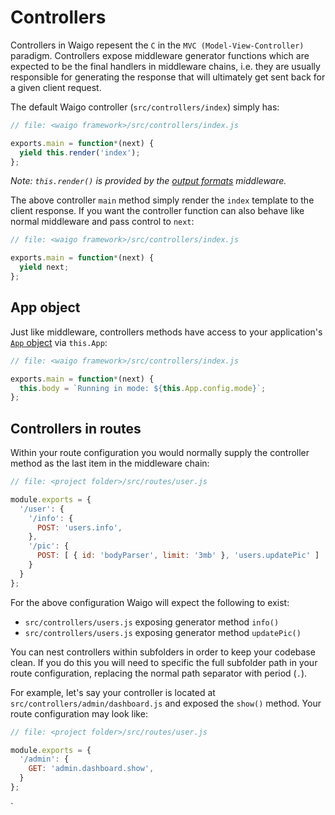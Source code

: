 # Controllers

Controllers in Waigo repesent the `C` in the `MVC (Model-View-Controller)` paradigm. Controllers expose middleware generator functions which are expected to be the final handlers in middleware chains, i.e. they are usually responsible for generating the response that will ultimately get sent back for a given client request.

The default Waigo controller (`src/controllers/index`) simply has:

```javascript
// file: <waigo framework>/src/controllers/index.js

exports.main = function*(next) {
  yield this.render('index');
};
```

_Note: `this.render()` is provided by the [output formats](../OutputFormats/) middleware._

The above controller `main` method simply render the `index` template to the client response. If you want the controller function can also behave like normal middleware and pass control to `next`:

```javascript
// file: <waigo framework>/src/controllers/index.js

exports.main = function*(next) {
  yield next;
};
```

## App object

Just like middleware, controllers methods have access to your application's [`App` object]() via `this.App`:

```javascript
// file: <waigo framework>/src/controllers/index.js

exports.main = function*(next) {
  this.body = `Running in mode: ${this.App.config.mode}`;
};
```



## Controllers in routes

Within your route configuration you would normally supply the controller method as the last item in the middleware chain:

```javascript
// file: <project folder>/src/routes/user.js

module.exports = {
  '/user': {
  	'/info': {
      POST: 'users.info',
	},
  	'/pic': {
      POST: [ { id: 'bodyParser', limit: '3mb' }, 'users.updatePic' ]
	}
  }
};
```

For the above configuration Waigo will expect the following to exist:

* `src/controllers/users.js` exposing generator method `info()`
* `src/controllers/users.js` exposing generator method `updatePic()`

You can nest controllers within subfolders in order to keep your codebase clean. If you do this you will need to specific the full subfolder path in your route configuration, replacing the normal path separator with period (`.`). 

For example, let's say your controller is located at `src/controllers/admin/dashboard.js` and exposed the `show()` method. Your route configuration may look like:

```javascript
// file: <project folder>/src/routes/user.js

module.exports = {
  '/admin': {
    GET: 'admin.dashboard.show',
  }
};
```
`